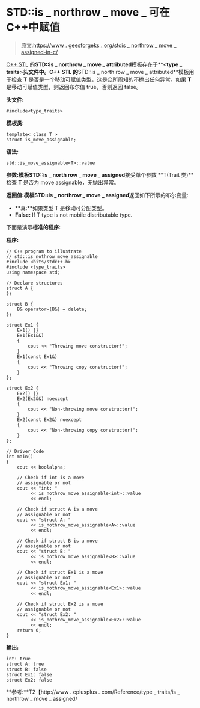 # STD::is _ northrow _ move _ 可在 C++中赋值

> 原文:[https://www . geesforgeks . org/stdis _ northrow _ move _ assigned-in-c/](https://www.geeksforgeeks.org/stdis_nothrow_move_assignable-in-c/)

[C++ STL](https://www.geeksforgeeks.org/the-c-standard-template-library-stl/) 的**STD::is _ northrow _ move _ attributed**模板存在于**<**type _ traits**>**头文件中。C++ STL 的**STD::is _ north row _ move _ attributed**模板用于检查 **T** 是否是一个移动可赋值类型，这是众所周知的不抛出任何异常。如果 **T** 是移动可赋值类型，则返回布尔值 true，否则返回 false。

**头文件:**

```
#include<type_traits>

```

**模板类:**

```
template< class T >
struct is_move_assignable;

```

**语法:**

```
std::is_move_assignable<T>::value 

```

**参数:**模板**STD::is _ north row _ move _ assigned**接受单个参数 **T(Trait 类)**检查 **T** 是否为 move assignable，无抛出异常。

**返回值:**模板**STD::is _ northrow _ move _ assigned**返回如下所示的布尔变量:

*   **真:**如果类型 T 是移动可分配类型。
*   **False:** If T type is not mobile distributable type.

下面是演示**标准的程序:**

**程序:**

```
// C++ program to illustrate
// std::is_nothrow_move_assignable
#include <bits/stdc++.h>
#include <type_traits>
using namespace std;

// Declare structures
struct A {
};

struct B {
    B& operator=(B&) = delete;
};

struct Ex1 {
    Ex1() {}
    Ex1(Ex1&&)
    {
        cout << "Throwing move constructor!";
    }
    Ex1(const Ex1&)
    {
        cout << "Throwing copy constructor!";
    }
};

struct Ex2 {
    Ex2() {}
    Ex2(Ex2&&) noexcept
    {
        cout << "Non-throwing move constructor!";
    }
    Ex2(const Ex2&) noexcept
    {
        cout << "Non-throwing copy constructor!";
    }
};

// Driver Code
int main()
{
    cout << boolalpha;

    // Check if int is a move
    // assignable or not
    cout << "int: "
         << is_nothrow_move_assignable<int>::value
         << endl;

    // Check if struct A is a move
    // assignable or not
    cout << "struct A: "
         << is_nothrow_move_assignable<A>::value
         << endl;

    // Check if struct B is a move
    // assignable or not
    cout << "struct B: "
         << is_nothrow_move_assignable<B>::value
         << endl;

    // Check if struct Ex1 is a move
    // assignable or not
    cout << "struct Ex1: "
         << is_nothrow_move_assignable<Ex1>::value
         << endl;

    // Check if struct Ex2 is a move
    // assignable or not
    cout << "struct Ex2: "
         << is_nothrow_move_assignable<Ex2>::value
         << endl;
    return 0;
}
```

**输出:**

```
int: true
struct A: true
struct B: false
struct Ex1: false
struct Ex2: false

```

**参考:**T2【http://www . cplusplus . com/Reference/type _ traits/is _ northrow _ move _ assigned/